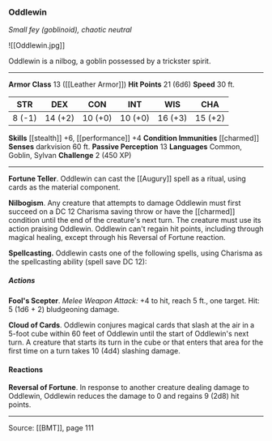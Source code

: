 ### Oddlewin
_Small fey (goblinoid), chaotic neutral_

![[Oddlewin.jpg]]

Oddlewin is a nilbog, a goblin possessed by a trickster spirit.




---

**Armor Class** 13 ([[Leather Armor]])
**Hit Points** 21 (6d6)
**Speed** 30 ft.

| STR     | DEX     | CON     | INT     | WIS     | CHA     |
|---------|---------|---------|---------|---------|---------|
| 8 (-1) | 14 (+2) | 10 (+0) | 10 (+0) | 16 (+3) | 15 (+2) |

**Skills** [[stealth]] +6, [[performance]] +4
**Condition Immunities** [[charmed]]
**Senses** darkvision 60 ft.
**Passive Perception** 13
**Languages** Common, Goblin, Sylvan
**Challenge** 2 (450 XP)

---

**Fortune Teller**. Oddlewin can cast the [[Augury]] spell as a ritual, using cards as the material component.

**Nilbogism**. Any creature that attempts to damage Oddlewin must first succeed on a DC 12 Charisma saving throw or have the [[charmed]] condition until the end of the creature's next turn. The creature must use its action praising Oddlewin. Oddlewin can't regain hit points, including through magical healing, except through his Reversal of Fortune reaction.

**Spellcasting.** Oddlewin casts one of the following spells, using Charisma as the spellcasting ability (spell save DC 12):

##### Actions
**Fool's Scepter**. _Melee Weapon Attack:_ +4 to hit, reach 5 ft., one target. Hit: 5 (1d6 + 2) bludgeoning damage.

**Cloud of Cards**. Oddlewin conjures magical cards that slash at the air in a 5-foot cube within 60 feet of Oddlewin until the start of Oddlewin's next turn. A creature that starts its turn in the cube or that enters that area for the first time on a turn takes 10 (4d4) slashing damage.

#### Reactions
**Reversal of Fortune**. In response to another creature dealing damage to Oddlewin, Oddlewin reduces the damage to 0 and regains 9 (2d8) hit points.


---

Source: [[BMT]], page 111